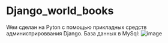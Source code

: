 # Django_world_books
Weи сделан на Pyton с помощью прикладных средств администрироввания Django.
База данных в MySql:
![image](https://user-images.githubusercontent.com/95234863/191929614-513dec4f-28b3-4085-a75e-81991ca7533a.png)

    
  
  
  
  
